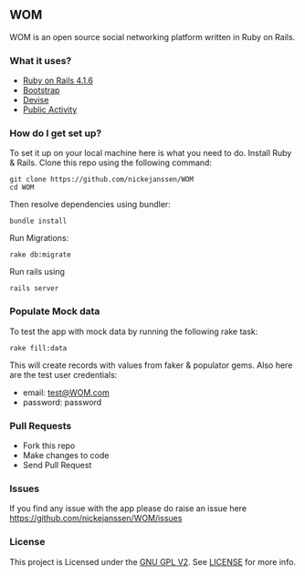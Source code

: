 ## WOM

WOM is an open source social networking platform written in Ruby on Rails.

### What it uses?

* [Ruby on Rails 4.1.6](https://github.com/rails/rails)
* [Bootstrap](https://github.com/twbs/bootstrap-sass)
* [Devise](https://github.com/plataformatec/devise)
* [Public Activity](https://github.com/chaps-io/public_activity)


### How do I get set up?

To set it up on your local machine here is what you need to do. Install Ruby & Rails. Clone this repo using the following command:

```
git clone https://github.com/nickejanssen/WOM
cd WOM
```
Then resolve dependencies using bundler:

```
bundle install
```

Run Migrations:

```
rake db:migrate
```

Run rails using

```
rails server
```

### Populate Mock data
To test the app with mock data by running the following rake task:

```
rake fill:data
```

This will create records with values from faker & populator gems. Also here are the test user credentials:

* email: test@WOM.com
* password: password


### Pull Requests

* Fork this repo
* Make changes to code
* Send Pull Request

### Issues
If you find any issue with the app please do raise an issue here https://github.com/nickejanssen/WOM/issues

### License
This project is Licensed under the [GNU GPL V2](https://www.gnu.org/licenses/old-licenses/gpl-2.0.en.html). See  [LICENSE](https://github.com/nickejanssen/WOM/blob/master/LICENSE) for more info.
